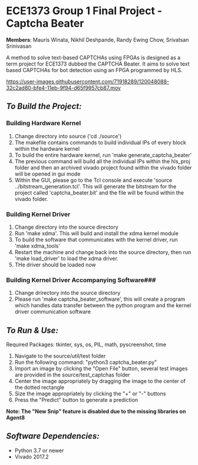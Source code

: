 # ECE1373 Group 1 Final Project - Captcha Beater
**Members**: 
  Mauris Winata,
  Nikhil Deshpande,
  Randy Ewing Chow,
  Srivatsan Srinivasan
  
A method to solve text-based CAPTCHAs using FPGAs is designed as a term project for ECE1373 dubbed the CAPTCHA Beater. It aims to solve text based CAPTCHAs for bot detection using an FPGA programmed by HLS. 


https://user-images.githubusercontent.com/71918289/120048088-32c2ad80-bfe4-11eb-9f94-d65f9957cb87.mov

*To Build the Project:*
-
### Building Hardware Kernel ###
1. Change directory into source ('cd ./source')
2. The makefile contains commands to build individual IPs of every block within the hardware kernel
3. To build the entire hardware kernel, run 'make generate_captcha_beater'
4. The previous command will build all the individual IPs within the hls_proj folder and 
   then an archived vivado project found within the vivado folder will be opened in gui mode
5. Within the GUI, please go to the Tcl console and execute 'source ../bitstream_generation.tcl'. This will
   generate the bitstream for the project called 'captcha_beater.bit' and the file will be found within
   the vivado folder.

### Building Kernel Driver ###
1. Change directory into the source directory
2. Run 'make xdma'. This will build and install the xdma kernel module
3. To build the software that communicates with the kernel driver, run 'make xdma_tools'
4. Restart the machine and change back into the source directory, then run 'make load_driver' to load the xdma driver.
5. THe driver should be loaded now

### Building Kernel Driver Accompanying Software###
1. Change drirectory into the source directory
2. Please run 'make captcha_beater_software', this will create a program which handles data transfer between the python program
   and the kernel driver communication software

*To Run & Use:*
-
Required Packages:  tkinter, sys, os, PIL, math, pyscreenshot, time
1. Navigate to the source/util/test folder
2. Run the following command: "python3 captcha_beater.py"
3. Import an image by clicking the "Open File" button, several test images are provided in the source/test_captchas folder
4. Center the image appropriately by dragging the image to the center of the dotted rectangle 
5. Size the image appropriately by clicking the "+" or "-" buttons
6. Press the "Predict" button to generate a prediction

**Note: The "New Snip" feature is disabled due to the missing libraries on Agent8**


*Software Dependencies:*
-
- Python 3.7 or newer
- Vivado 2017.2
